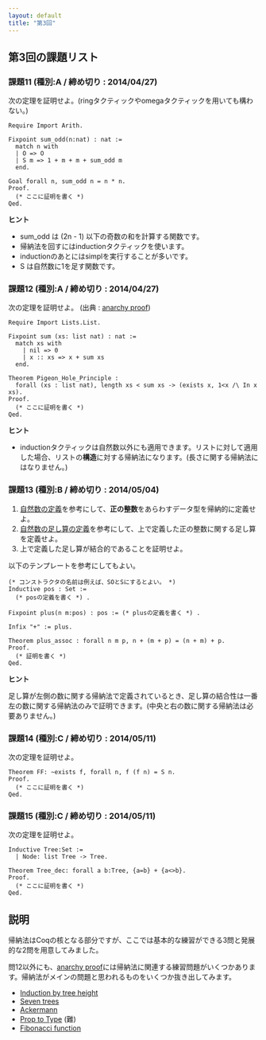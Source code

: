 ```yaml
---
layout: default
title: "第3回"
---
```


## 第3回の課題リスト

### 課題11 (種別:A / 締め切り : 2014/04/27)

次の定理を証明せよ。(ringタクティックやomegaタクティックを用いても構わない。)

```coq
Require Import Arith.

Fixpoint sum_odd(n:nat) : nat :=
  match n with
  | O => O
  | S m => 1 + m + m + sum_odd m
  end.

Goal forall n, sum_odd n = n * n.
Proof.
  (* ここに証明を書く *)
Qed.
```

**ヒント**

- sum\_odd は (2n - 1) 以下の奇数の和を計算する関数です。
- 帰納法を回すにはinductionタクティックを使います。
- inductionのあとにはsimplを実行することが多いです。
- S は自然数に1を足す関数です。

### 課題12 (種別:A / 締め切り : 2014/04/27)

次の定理を証明せよ。 (出典 : [anarchy proof](http://as305.dyndns.org/aps/problem/view/9))

```coq
Require Import Lists.List.

Fixpoint sum (xs: list nat) : nat :=
  match xs with
    | nil => 0
    | x :: xs => x + sum xs
  end.

Theorem Pigeon_Hole_Principle :
  forall (xs : list nat), length xs < sum xs -> (exists x, 1<x /\ In x xs).
Proof.
  (* ここに証明を書く *)
Qed.
```

**ヒント**

- inductionタクティックは自然数以外にも適用できます。リストに対して適用した場合、リストの**構造**に対する帰納法になります。(長さに関する帰納法にはなりません。)

### 課題13 (種別:B / 締め切り : 2014/05/04)

1. [自然数の定義](http://coq.inria.fr/stdlib/Coq.Init.Datatypes.html#nat)を参考にして、**正の整数**をあらわすデータ型を帰納的に定義せよ。
2. [自然数の足し算の定義](http://coq.inria.fr/stdlib/Coq.Init.Peano.html#plus)を参考にして、上で定義した正の整数に関する足し算を定義せよ。
3. 上で定義した足し算が結合的であることを証明せよ。

以下のテンプレートを参考にしてもよい。

```coq
(* コンストラクタの名前は例えば、SOとSにするとよい。 *)
Inductive pos : Set :=
  (* posの定義を書く *) .

Fixpoint plus(n m:pos) : pos := (* plusの定義を書く *) .

Infix "+" := plus.

Theorem plus_assoc : forall n m p, n + (m + p) = (n + m) + p.
Proof.
  (* 証明を書く *)
Qed.
```

**ヒント**

足し算が左側の数に関する帰納法で定義されているとき、足し算の結合性は一番左の数に関する帰納法のみで証明できます。(中央と右の数に関する帰納法は必要ありません。)

### 課題14 (種別:C / 締め切り : 2014/05/11)

次の定理を証明せよ。

```coq
Theorem FF: ~exists f, forall n, f (f n) = S n.
Proof.
  (* ここに証明を書く *)
Qed.
```

### 課題15 (種別:C / 締め切り : 2014/05/11)

次の定理を証明せよ。

```coq
Inductive Tree:Set :=
  | Node: list Tree -> Tree.

Theorem Tree_dec: forall a b:Tree, {a=b} + {a<>b}.
Proof.
  (* ここに証明を書く *)
Qed.
```

## 説明

帰納法はCoqの核となる部分ですが、ここでは基本的な練習ができる3問と発展的な2問を用意してみました。

問12以外にも、[anarchy proof](http://as305.dyndns.org/aps/problem)には帰納法に関連する練習問題がいくつかあります。帰納法がメインの問題と思われるものをいくつか抜き出してみます。

- [Induction by tree height](http://as305.dyndns.org/aps/problem/view/7)
- [Seven trees](http://as305.dyndns.org/aps/problem/view/8)
- [Ackermann](http://as305.dyndns.org/aps/problem/view/14)
- [Prop to Type](http://as305.dyndns.org/aps/problem/view/15) (難)
- [Fibonacci function](http://as305.dyndns.org/aps/problem/view/21)

